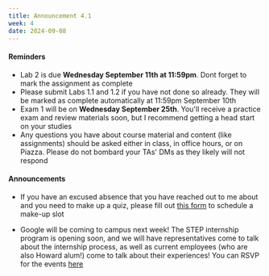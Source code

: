 ```yaml
---
title: Announcement 4.1 
week: 4
date: 2024-09-08
---
```


#### **Reminders**

- Lab 2 is due **Wednesday September 11th at 11:59pm**. Dont forget to mark the assignment as complete
- Please submit Labs 1.1 and 1.2 if you have not done so already. They will be marked as complete automatically at 11:59pm September 10th
- Exam 1 will be on **Wednesday September 25th**. You'll receive a practice exam and review materials soon, but I recommend getting a head start on your studies
- Any questions you have about course material and content (like assignments) should be asked either in class, in office hours, or on Piazza. Please do not bombard your TAs' DMs as they likely will not respond

#### **Announcements**
- If you have an excused absence that you have reached out to me about and you need to make up a quiz, please fill out [this form](https://forms.gle/7aLhnskyAi7YEwXv7) to schedule a make-up slot

- Google will be coming to campus next week! The STEP internship program is opening soon, and we will have representatives come to talk about the internship process, as well as current employees (who are also Howard alum!) come to talk about their experiences! You can RSVP for the events [here](https://rsvp.withgoogle.com/events/fall-2023-co-general-event-form_2c68f0_221f15/forms/registration)